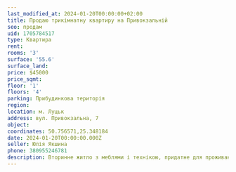 ```yaml
---
last_modified_at: 2024-01-20T00:00:00+02:00
title: Продаю трикімнатну квартиру на Привокзальній
seo: продам
uid: 1705784517
type: Квартира
rent:
rooms: '3'
surface: '55.6'
surface_land:
price: $45000
price_sqmt:
floor: '1'
floors: '4'
parking: Прибудинкова територія
region:
location: м. Луцьк
address: вул. Привокзальна, 7
object:
coordinates: 50.756571,25.348184
date: 2024-01-20T00:00:00.000Z
seller: Юлія Якшина
phone: 380955246781
description: Вторинне житло з меблями і технікою, придатне для проживання
---
```

